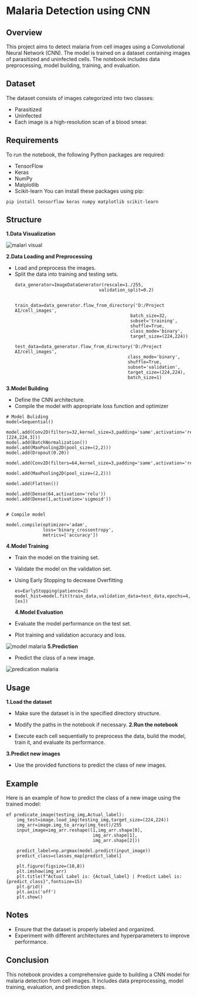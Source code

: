 # Malaria Detection using CNN

## **Overview**<br>
  This project aims to detect malaria from cell images using a Convolutional Neural 
   Network (CNN). The model is trained on a dataset containing images of parasitized and 
   uninfected cells. The notebook includes data preprocessing, model building, training, 
   and evaluation.
## Dataset
The dataset consists of images categorized into two classes:
 - Parasitized
 - Uninfected
 - Each image is a high-resolution scan of a blood smear.
   
## Requirements
To run the notebook, the following Python packages are required:

 - TensorFlow
 - Keras
 - NumPy
 - Matplotlib
 - Scikit-learn
You can install these packages using pip:
```
pip install tensorflow keras numpy matplotlib scikit-learn

```
## Structure
**1.Data Visualization**


![malari visual](https://github.com/Mahmedorabi/Malari_CNN_Model/assets/105740465/c686abb6-ffec-4149-9de2-7c4cd923e3e8)


**2.Data Loading and Preprocessing**

- Load and preprocess the images.
- Split the data into training and testing sets.
  ```
  data_generator=ImageDataGenerator(rescale=1./255,
                                  validation_split=0.2)


  train_data=data_generator.flow_from_directory('D:/Project AI/cell_images',
                                              batch_size=32,
                                              subset='training',
                                              shuffle=True,
                                              class_mode='binary',
                                              target_size=(224,224))

  test_data=data_generator.flow_from_directory('D:/Project AI/cell_images',
                                             class_mode='binary',
                                             shuffle=True,
                                             subset='validation',
                                             target_size=(224,224),
                                             batch_size=1)
  ```
    
**3.Model Building**

- Define the CNN architecture.
- Compile the model with appropriate loss function and optimizer
```
# Model Buliding
model=Sequential()

model.add(Conv2D(filters=32,kernel_size=3,padding='same',activation='relu',input_shape=[224,224,3]))
model.add(BatchNormalization())
model.add(MaxPooling2D(pool_size=(2,2)))
model.add(Dropout(0.20))

model.add(Conv2D(filters=64,kernel_size=3,padding='same',activation='relu'))

model.add(MaxPooling2D(pool_size=(2,2)))

model.add(Flatten())

model.add(Dense(64,activation='relu'))
model.add(Dense(1,activation='sigmoid'))


# Compile model

model.compile(optimizer='adam',
              loss='binary_crossentropy',
              metrics=['accuracy'])

```
**4.Model Training**

- Train the model on the training set.
- Validate the model on the validation set.
- Using Early Stopping to decrease Overfitting
  ```
  es=EarlyStopping(patience=2)
  model_hist=model.fit(train_data,validation_data=test_data,epochs=4,callbacks=[es])
  ```
  **4.Model Evaluation**

- Evaluate the model performance on the test set.
- Plot training and validation accuracy and loss.

![model malaria](https://github.com/Mahmedorabi/Malari_CNN_Model/assets/105740465/8a2817fd-87cd-43d2-98f0-e812dd2745be)
**5.Prediction**
- Predict the class of a new image.

![predication malaria](https://github.com/Mahmedorabi/Malari_CNN_Model/assets/105740465/b1beeaf7-9e1f-4695-b025-c481f7b4a7e2)


## Usage
**1.Load the dataset**

- Make sure the dataset is in the specified directory structure.
- Modify the paths in the notebook if necessary.
**2.Run the notebook**

- Execute each cell sequentially to preprocess the data, build the model, train it, and evaluate its performance.
  
**3.Predict new images**

- Use the provided functions to predict the class of new images.
## Example
Here is an example of how to predict the class of a new image using the trained model:
```
ef predicate_image(testing_img,Actual_label):
    img_test=image.load_img(testing_img,target_size=(224,224))
    img_arr=image.img_to_array(img_test)/255
    input_image=img_arr.reshape((1,img_arr.shape[0],
                                 img_arr.shape[1],
                                 img_arr.shape[2]))
    
    predict_label=np.argmax(model.predict(input_image))
    predict_class=classes_map[predict_label]
    
    plt.figure(figsize=(10,8))
    plt.imshow(img_arr)
    plt.title(f"Actual Label is: {Actual_label} | Predict Label is: {predict_class}",fontsize=15)
    plt.grid()
    plt.axis('off')
    plt.show()
```
## Notes
- Ensure that the dataset is properly labeled and organized.
- Experiment with different architectures and hyperparameters to improve performance.

## Conclusion
This notebook provides a comprehensive guide to building a CNN model for malaria detection from cell images. It includes data preprocessing, model training, evaluation, and prediction steps.







  


